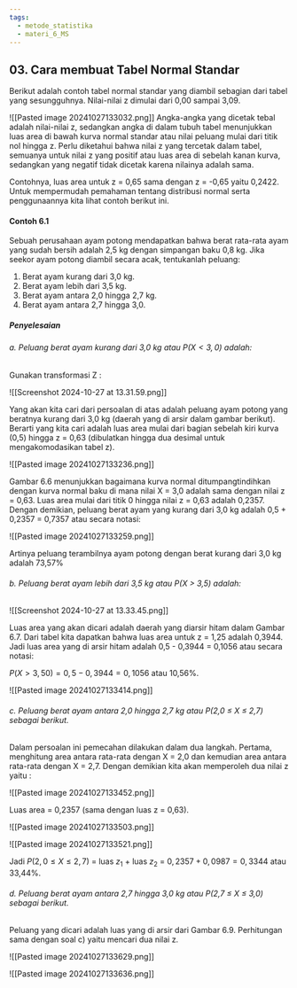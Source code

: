 ```yaml
---
tags:
  - metode_statistika
  - materi_6_MS
---
```

## 03. Cara membuat Tabel Normal Standar

Berikut adalah contoh tabel normal standar yang diambil sebagian dari tabel yang sesungguhnya. Nilai-nilai z dimulai dari 0,00 sampai 3,09.

![[Pasted image 20241027133032.png]]
Angka-angka yang dicetak tebal adalah nilai-nilai z, sedangkan angka di dalam tubuh tabel menunjukkan luas area di bawah kurva normal standar atau nilai peluang mulai dari titik nol hingga z. Perlu diketahui bahwa nilai z yang tercetak dalam tabel, semuanya untuk nilai z yang positif atau luas area di sebelah kanan kurva, sedangkan yang negatif tidak dicetak karena nilainya adalah sama. 

Contohnya, luas area untuk z = 0,65 sama dengan z = -0,65 yaitu 0,2422. Untuk mempermudah pemahaman tentang distribusi normal serta penggunaannya kita lihat contoh berikut ini.

#### Contoh 6.1

Sebuah perusahaan ayam potong mendapatkan bahwa berat rata-rata ayam yang sudah bersih adalah 2,5 kg dengan simpangan baku 0,8 kg. Jika seekor ayam potong diambil secara acak, tentukanlah peluang:

1. Berat ayam kurang dari 3,0 kg.
2. ﻿﻿﻿Berat ayam lebih dari 3,5 kg.
3. Berat ayam antara 2,0 hingga 2,7 kg.
4. Berat ayam antara 2,7 hingga 3,0.

##### Penyelesaian

###### a. Peluang berat ayam kurang dari 3,0 kg atau $P(X < 3,0)$ adalah:

Gunakan transformasi Z :

![[Screenshot 2024-10-27 at 13.31.59.png]]

Yang akan kita cari dari persoalan di atas adalah peluang ayam potong yang beratnya kurang dari 3,0 kg (daerah yang di arsir dalam gambar berikut). Berarti yang kita cari adalah luas area mulai dari bagian sebelah kiri kurva (0,5) hingga z = 0,63 (dibulatkan hingga dua desimal untuk mengakomodasikan tabel z).

![[Pasted image 20241027133236.png]]

Gambar 6.6 menunjukkan bagaimana kurva normal ditumpangtindihkan dengan kurva normal baku di mana nilai X = 3,0 adalah sama dengan nilai z = 0,63. Luas area mulai dari titik 0 hingga nilai z = 0,63 adalah 0,2357. Dengan demikian, peluang berat ayam yang kurang dari 3,0 kg adalah 0,5 + 0,2357 = 0,7357 atau secara notasi:

![[Pasted image 20241027133259.png]]

Artinya peluang terambilnya ayam potong dengan berat kurang dari 3,0 kg adalah 73,57%


###### b. Peluang berat ayam lebih dari 3,5 kg atau P(X > 3,5) adalah:

![[Screenshot 2024-10-27 at 13.33.45.png]]

Luas area yang akan dicari adalah daerah yang diarsir hitam dalam Gambar 6.7. Dari tabel kita dapatkan bahwa luas area untuk z = 1,25 adalah 0,3944. Jadi luas area yang di arsir hitam adalah 0,5 - 0,3944 = 0,1056 atau secara notasi:

$P(X > 3,50) = 0,5-0,3944 = 0,1056$ atau 10,56%.

![[Pasted image 20241027133414.png]]

###### c. Peluang berat ayam antara 2,0 hingga 2,7 kg atau P(2,0 ≤ X ≤ 2,7) sebagai berikut.

Dalam persoalan ini pemecahan dilakukan dalam dua langkah. Pertama, menghitung area antara rata-rata dengan X = 2,0 dan kemudian area antara rata-rata dengan X = 2,7. Dengan demikian kita akan memperoleh dua nilai z yaitu :

![[Pasted image 20241027133452.png]]

Luas area = 0,2357 (sama dengan luas z = 0,63).

![[Pasted image 20241027133503.png]]

![[Pasted image 20241027133521.png]]

Jadi $P(2,0≤X ≤2,7)$ = luas $z_1$ + luas $z_2$ = $0,2357 + 0,0987 = 0,3344$ atau 33,44%.

###### d. Peluang berat ayam antara 2,7 hingga 3,0 kg atau P(2,7 ≤ X ≤ 3,0) sebagai berikut.

Peluang yang dicari adalah luas yang di arsir dari Gambar 6.9. Perhitungan sama dengan soal c) yaitu mencari dua nilai z.

![[Pasted image 20241027133629.png]]

![[Pasted image 20241027133636.png]]

